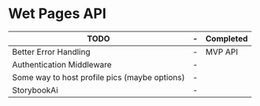 # Wet Pages API

| TODO                                          | -   | Completed |
| --------------------------------------------- | --- | --------- |
| Better Error Handling                         | -   | MVP API   |
| Authentication Middleware                     | -   |           |
| Some way to host profile pics (maybe options) | -   |           |
| StorybookAi                                   | -   |           |
